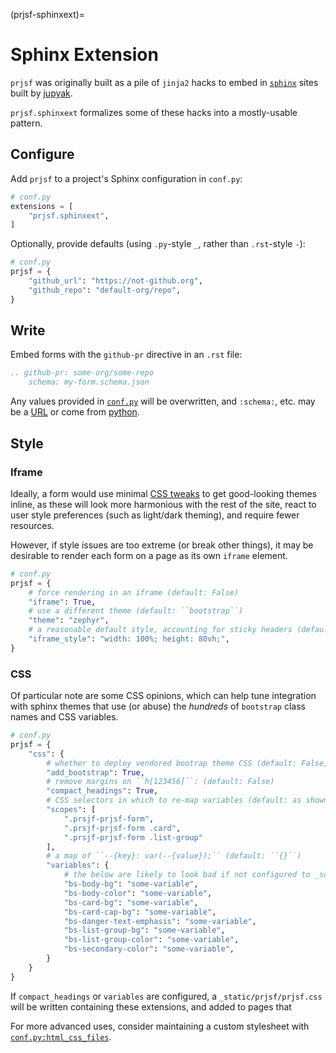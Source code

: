 (prjsf-sphinxext)=

# Sphinx Extension

`prjsf` was originally built as a pile of `jinja2` hacks to embed in [`sphinx`][sphinx]
sites built by [jupyak](https://github.com/deathbeds/jupyak).

`prjsf.sphinxext` formalizes some of these hacks into a mostly-usable pattern.

## Configure

Add `prjsf` to a project's Sphinx configuration in `conf.py`:

```py
# conf.py
extensions = [
    "prjsf.sphinxext",
]
```

Optionally, provide defaults (using `.py`-style `_`, rather than `.rst`-style `-`):

```py
# conf.py
prjsf = {
    "github_url": "https://not-github.org",
    "github_repo": "default-org/repo",
}
```

## Write

Embed forms with the `github-pr` directive in an `.rst` file:

```rst
.. github-pr: some-org/some-repo
    schema: my-form.schema.json
```

Any values provided in [`conf.py`](#configure) will be overwritten, and `:schema:`, etc.
may be a [URL](./advanced.md#remote-urls) or come from [python](./advanced.md#python).

[sphinx]: https://www.sphinx-doc.org

## Style

### Iframe

Ideally, a form would use minimal [CSS tweaks](#css) to get good-looking themes inline,
as these will look more harmonious with the rest of the site, react to user style
preferences (such as light/dark theming), and require fewer resources.

However, if style issues are too extreme (or break other things), it may be desirable to
render each form on a page as its own `iframe` element.

```py
# conf.py
prjsf = {
    # force rendering in an iframe (default: False)
    "iframe": True,
    # use a different theme (default: ``bootstrap``)
    "theme": "zephyr",
    # a reasonable default style, accounting for sticky headers (default: as shown)
    "iframe_style": "width: 100%; height: 80vh;",
}
```

### CSS

Of particular note are some CSS opinions, which can help tune integration with sphinx
themes that use (or abuse) the _hundreds_ of `bootstrap` class names and CSS variables.

```py
# conf.py
prjsf = {
    "css": {
        # whether to deploy vendored bootrap theme CSS (default: False)
        "add_bootstrap": True,
        # remove margins on ``h[123456]``: (default: False)
        "compact_headings": True,
        # CSS selectors in which to re-map variables (default: as shown)
        "scopes": [
            ".prsjf-prjsf-form",
            ".prsjf-prjsf-form .card",
            ".prsjf-prjsf-form .list-group"
        ],
        # a map of ``--{key}: var(--{value});`` (default: ``{}``)
        "variables": {
            # the below are likely to look bad if not configured to _something_
            "bs-body-bg": "some-variable",
            "bs-body-color": "some-variable",
            "bs-card-bg": "some-variable",
            "bs-card-cap-bg": "some-variable",
            "bs-danger-text-emphasis": "some-variable",
            "bs-list-group-bg": "some-variable",
            "bs-list-group-color": "some-variable",
            "bs-secondary-color": "some-variable",
        }
    }
}
```

If `compact_headings` or `variables` are configured, a `_static/prjsf/prjsf.css` will be
written containing these extensions, and added to pages that

For more advanced uses, consider maintaining a custom stylesheet with
[`conf.py:html_css_files`][html-css-files].

[html-css-files]:
  https://www.sphinx-doc.org/en/master/usage/configuration.html#confval-html_css_files
